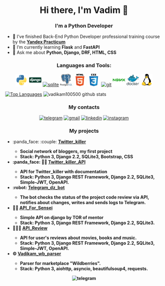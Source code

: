 <h1 align="center">Hi there, I'm Vadim 👋</h1>
<h3 align="center">I'm a Python Developer</h3>

<div align="left">
<ul>
  <li>🔭 I’ve finished Back-End Python Developer professional training course by the <b><a href="https://practicum.yandex.ru/backend-developer">Yandex Praсticum</a></b></li>
  <li>🌱 I’m currently learning <b>Flask</b> and <b>FastAPI</b></li>
  <li>💬 Ask me about <b>Python, Django, DRF, HTML, CSS</b></li>
</ul>
</div>

<div align="center">
<h3>Languages and Tools:</h3>
<p>
  <a href="https://www.python.org" target="_blank"><img src="https://raw.githubusercontent.com/devicons/devicon/master/icons/python/python-original.svg" alt="python" width="40" height="40"/></a>
  <a href="https://www.djangoproject.com/" target="_blank"><img src="https://raw.githubusercontent.com/devicons/devicon/master/icons/django/django-original.svg" alt="django" width="40" height="40"/></a>
<!--   <a href="https://flask.palletsprojects.com/" target="_blank"><img src="https://www.vectorlogo.zone/logos/pocoo_flask/pocoo_flask-icon.svg" alt="flask" width="40" height="40"/></a> -->
  <a href="https://www.sqlite.org/" target="_blank"><img src="https://www.vectorlogo.zone/logos/sqlite/sqlite-icon.svg" alt="sqlite" width="40" height="40"/></a>
  <a href="https://www.postgresql.org" target="_blank"><img src="https://raw.githubusercontent.com/devicons/devicon/master/icons/postgresql/postgresql-original-wordmark.svg" alt="postgresql" width="40" height="40"/></a>
  <a href="https://www.w3.org/html/" target="_blank"><img src="https://raw.githubusercontent.com/devicons/devicon/master/icons/html5/html5-original-wordmark.svg" alt="html5" width="40" height="40"/></a>
  <a href="https://www.w3schools.com/css/" target="_blank"><img src="https://raw.githubusercontent.com/devicons/devicon/master/icons/css3/css3-original-wordmark.svg" alt="css3" width="40" height="40"/></a>
  <a href="https://git-scm.com/" target="_blank"><img src="https://www.vectorlogo.zone/logos/git-scm/git-scm-icon.svg" alt="git" width="40" height="40"/></a>
  <a href="https://www.nginx.com" target="_blank"><img src="https://raw.githubusercontent.com/devicons/devicon/master/icons/nginx/nginx-original.svg" alt="nginx" width="40" height="40"/></a>
  <a href="https://www.docker.com/" target="_blank"><img src="https://raw.githubusercontent.com/devicons/devicon/master/icons/docker/docker-original-wordmark.svg" alt="docker" width="40" height="40"/></a>
  <a href="https://www.linux.org/" target="_blank"><img src="https://raw.githubusercontent.com/devicons/devicon/master/icons/linux/linux-original.svg" alt="linux" width="40" height="40"/></a>
</p>
</div>

[![Top Languages](https://github-readme-stats.vercel.app/api/top-langs/?username=vadikam100500&layout=compact)]()
![vadikam100500 github stats](https://github-readme-stats.vercel.app/api?username=vadikam100500&show_icons=true&include_all_commits=true&count_private=true)

<div align="center">
<h3>My contacts</h3>
<p>
  <a href="https://t.me/vadikam100500" target="_blank"><img src="https://upload.wikimedia.org/wikipedia/commons/8/82/Telegram_logo.svg" alt="telegram" width="40" height="40"/></a>
  <a href="mailto:vadik.msk.100500@gmail.com" target="_blank"><img src="https://upload.wikimedia.org/wikipedia/commons/d/d2/Logo_Gmail.jpg" alt="gmail" width="40" height="40"/></a>
  <a href="https://www.linkedin.com/in/vadim-kamendov-5a5758223/" target="_blank"><img src="https://upload.wikimedia.org/wikipedia/commons/0/01/LinkedIn_Logo.svg" alt="linkedin" width="40" height="40"/></a>
  <a href="https://www.instagram.com/vadim.kame___" target="_blank"><img src="https://upload.wikimedia.org/wikipedia/commons/8/82/INSTAGRAM.jpg" alt="instagram" width="40" height="40"/></a>
</p>

<div align="center">
<h3>My projects</h3>

<div align="left">
  <ul>
    <li> :panda_face: :couple:
      <b><a href="https://github.com/vadikam100500/Twitter_killer">Twitter_killer</a><b>
      <ul>
        <li>Social network of bloggers, my first project</li>
        <li>Stack: Python 3, Django 2.2, SQLite3, Bootstrap, CSS</li>
      </ul>
    </li>
    <li> :panda_face: 👨‍💻
      <b><a href="https://github.com/vadikam100500/Twitter_killer_API">Twitter_killer_API</a><b>
      <ul>
        <li>API for Twitter_killer with documentation</li>
        <li>Stack: Python 3, Django REST Framework, Django 2.2, SQLite3, Simple-JWT, OpenAPI.</li>
      </ul>
    </li>
    <li> :robot: 
      <b><a href="https://github.com/vadikam100500/Telegram_dz_bot">Telegram_dz_bot</a><b>
      <ul>
        <li>The bot checks the status of the project code review via API, notifies about changes, writes and sends logs to Telegram.</li>
      </ul>
    </li>
    <li> 👨‍💻
      <b><a href="https://github.com/vadikam100500/API_For_Sensei">API_For_Sensei</a><b>
      <ul>
        <li>Simple API on django by TOR of mentor</li>
        <li>Stack: Python 3, Django REST Framework, Django 2.2, SQLite3.</li>
      </ul>
    </li>
    <li> 🎦📖🎵
      <b><a href="https://github.com/vadikam100500/API_Review">API_Review</a><b>
      <ul>
        <li>API for user's reviews about movies, books and music.</li>
        <li>Stack: Python 3, Django REST Framework, Django 2.2, SQLite3, Simple-JWT, OpenAPI.</li>
      </ul>
    </li>
    <li> ©️
      <b><a href="https://github.com/vadikam100500/Vadikam_wb_parser">Vadikam_wb_parser</a><b>
      <ul>
        <li>Parser for marketplace "Wildberries".</li>
        <li>Stack: Python 3, aiohttp, asyncio, beautifulsoup4, requests.</li>
      </ul>
    </li>
  </ul>
</div>
<p>
  <img src="https://sd.keepcalms.com/i/have-fun-and-enjoy-20.png" alt="telegram" width="300" height="300"/>
</p>
